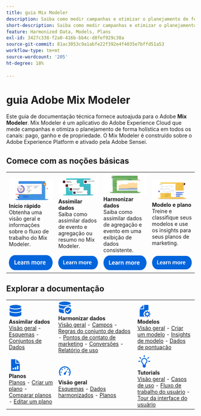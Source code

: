 ```yaml
---
title: guia Mix Modeler
description: Saiba como medir campanhas e otimizar o planejamento de forma integral em todos os canais com o Mix Modeler.
short-description: Saiba como medir campanhas e otimizar o planejamento de forma integral em todos os canais com o Mix Modeler.
feature: Harmonized Data, Models, Plans
exl-id: 3427c338-f2a0-416b-bb4c-d8fef929c38a
source-git-commit: 81ac3053c9a1abfe22f392e4f4035e7bffd51a53
workflow-type: tm+mt
source-wordcount: '205'
ht-degree: 18%

---
```


# guia Adobe Mix Modeler

Este guia de documentação técnica fornece autoajuda para o Adobe **Mix Modeler**. Mix Modeler é um aplicativo do Adobe Experience Cloud que mede campanhas e otimiza o planejamento de forma holística em todos os canais: pago, ganho e de propriedade. O Mix Modeler é construído sobre o Adobe Experience Platform e ativado pela Adobe Sensei.

## Comece com as noções básicas

<table style="table-layout:fixed">
  <tr style="border: 0;">
    <td>
    <a href="/help/get-started/about.md"><img src="assets/whatis-mm.png"></a>
    <div><strong>Início rápido</strong><br/>Obtenha uma visão geral e informações sobre o fluxo de trabalho do Mix Modeler.</div>
    </td>
    <td>
    <a href="/help/ingest-data/overview.md"><img src="assets/data-ingestion-mm.png"></a>
    <div><strong>Assimilar dados</strong><br/>Saiba como assimilar dados de evento e agregação ou resumo no Mix Modeler.</div>
    </td>
    <td>
    <a href="/help/harmonize-data/overview.md"><img src="assets/plan-mm.png"/></a>
    <div><strong>Harmonizar dados</strong><br/>Saiba como assimilar dados de agregação e evento em uma exibição de dados consistente. 
    </div>
    </td>
    <td>
    <a href="/help/models/overview.md"><img src="assets/models-mm.png"></a>
    <div><strong>Modelo e plano</strong><br/>Treine e classifique seus modelos e use os insights para seus planos de marketing.</div>
    </td>
  </tr>
  <tr style="border: 0;">
    <td align="center"><a href="/help/get-started/about.md"><img src="assets/learn-more-button.svg"></a></td>
    <td align="center"><a href="/help/ingest-data/overview.md"><img src="assets/learn-more-button.svg"></a></td>
    <td align="center"><a href="/help/harmonize-data/overview.md"><img src="assets/learn-more-button.svg"></a></td>
    <td align="center"><a href="/help/models/overview.md"><img src="assets/learn-more-button.svg"></a></td>
    </tr>
</table>


## Explorar a documentação

<table style="table-layout:auto">
  <tr style="border: 0;">
    <td>
      <img src="assets/Data.svg" width="35px"><br/>
      <strong>Assimilar dados</strong><br/><a href="/help/ingest-data/overview.md">Visão geral</a> - <a href="/help/ingest-data/schemas.md">Esquemas</a> - <a href="/help/ingest-data/datasets.md">Conjuntos de Dados</a> 
    </td>
    <td>
      <img src="assets/DataCheck.svg" width="35px"><br/>
      <strong>Harmonizar dados</strong><br/><a href="/help/harmonize-data/overview.md">Visão geral</a> - <a href="/help/harmonize-data/fields.md">Campos</a> - <a href="/help/harmonize-data/dataset-rules.md">Regras do conjunto de dados</a> - <a href="/help/harmonize-data/marketing-touchpoints.md">Pontos de contato de marketing</a> - <a href="/help/harmonize-data/conversions.md">Conversões</a> - <a href="/help/harmonize-data/usage-report.md">Relatório de uso</a>  
    </td>
    <td>
      <img src="assets/FileGear.svg" width="35px"><br/>
      <strong>Modelos</strong><br/><a href="/help/models/overview.md">Visão geral</a> - <a href="/help/models/create.md">Criar um modelo</a> - <a href="/help/models/insights.md">Insights de modelo</a> - <a href="/help/models/scoring-data.md">Dados de pontuação</a>
    </td>
  </tr>
  <tr style="border: 0;">
    <td>
      <img src="assets/FileChart.svg" width="35px"><br/>
      <strong>Planos</strong><br/><a href="/help/plans/overview.md">Planos</a> - <a href="/help/plans/create.md">Criar um plano</a> - <a href="/help/plans/compare.md">Comparar planos</a> - <a href="/help/plans/edit.md">Editar um plano</a>
    </td>
    <td>
      <img src="assets/Dashboard.svg" width="35px"><br/>
      <strong>Visão geral</strong><br/><a href="/help/dashboard/overview.md">Esquemas</a> - <a href="/help/dashboard/harmonized-data.md">Dados harmonizados</a> - <a href="/help/dashboard/plans.md">Planos</a>
    </td>
        <td>
      <img src="assets/Learn.svg" width="35px"><br/>
      <strong>Tutorials</strong><br/><a href="https://experienceleague.adobe.com/docs/mix-modeler-learn/tutorials/overview.html?lang=en">Visão geral</a> - <a href="https://experienceleague.adobe.com/docs/mix-modeler-learn/tutorials/intro/use-cases.html?lang=en">Casos de uso</a> - <a href="https://experienceleague.adobe.com/docs/mix-modeler-learn/tutorials/intro/user-workflow.html?lang=en">Fluxo de trabalho do usuário</a> - <a href="https://experienceleague.adobe.com/docs/mix-modeler-learn/tutorials/intro/user-interface-tour.html?lang=en">Tour da interface do usuário</a>
    </td>
  </tr>
</table>
